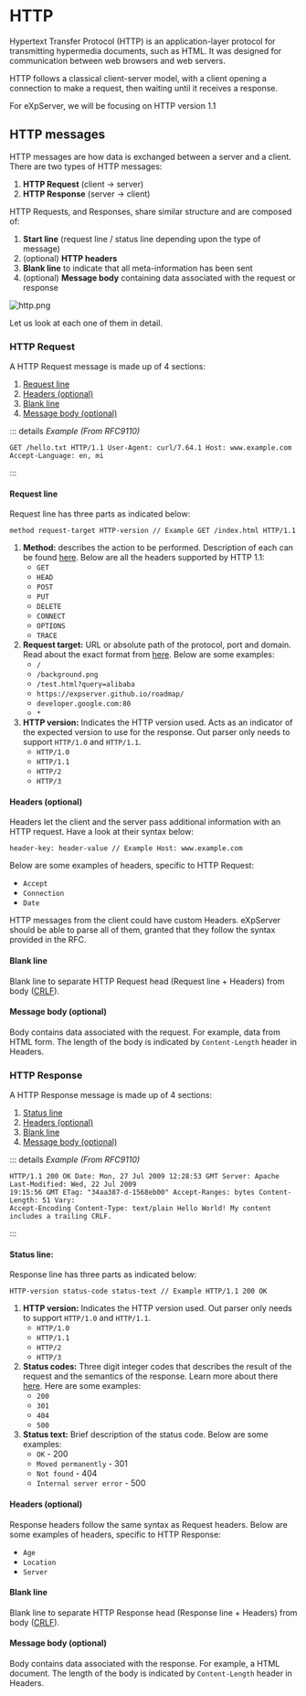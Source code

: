 # HTTP

Hypertext Transfer Protocol (HTTP) is an application-layer protocol for transmitting hypermedia documents, such as HTML. It was designed for communication between web browsers and web servers.

HTTP follows a classical client-server model, with a client opening a connection to make a request, then waiting until it receives a response.

For eXpServer, we will be focusing on HTTP version 1.1

## HTTP messages

HTTP messages are how data is exchanged between a server and a client. There are two types of HTTP messages:

1. **HTTP Request** (client → server)
2. **HTTP Response** (server → client)

HTTP Requests, and Responses, share similar structure and are composed of:

1. **Start line** (request line / status line depending upon the type of message)
2. (optional) **HTTP headers**
3. **Blank line** to indicate that all meta-information has been sent
4. (optional) **Message body** containing data associated with the request or response

![http.png](/assets/resources/http.png)

Let us look at each one of them in detail.

### HTTP Request

A HTTP Request message is made up of 4 sections:

1. [Request line](#request-line)
2. [Headers (optional)](#headers-optional)
3. [Blank line](#blank-line)
4. [Message body (optional)](#message-body-optional)

::: details _Example (From RFC9110)_

```HTTP
GET /hello.txt HTTP/1.1 User-Agent: curl/7.64.1 Host: www.example.com Accept-Language: en, mi
```

:::

#### **Request line**

Request line has three parts as indicated below:

```HTTP
method request-target HTTP-version // Example GET /index.html HTTP/1.1
```

1. **Method:** describes the action to be performed. Description of each can be found [here](https://www.rfc-editor.org/rfc/rfc9110#table-4). Below are all the headers supported by HTTP 1.1:
   - `GET`
   - `HEAD`
   - `POST`
   - `PUT`
   - `DELETE`
   - `CONNECT`
   - `OPTIONS`
   - `TRACE`
2. **Request target:** URL or absolute path of the protocol, port and domain. Read about the exact format from [here](https://www.rfc-editor.org/rfc/rfc9110#section-4.1-3). Below are some examples:
   - `/`
   - `/background.png`
   - `/test.html?query=alibaba`
   - `https://expserver.github.io/roadmap/`
   - `developer.google.com:80`
   - `*`
3. **HTTP version:** Indicates the HTTP version used. Acts as an indicator of the expected version to use for the response. Out parser only needs to support `HTTP/1.0` and `HTTP/1.1`.
   - `HTTP/1.0`
   - `HTTP/1.1`
   - `HTTP/2`
   - `HTTP/3`

#### **Headers (optional)**

Headers let the client and the server pass additional information with an HTTP request. Have a look at their syntax below:

```HTTP
header-key: header-value // Example Host: www.example.com
```

Below are some examples of headers, specific to HTTP Request:

- `Accept`
- `Connection`
- `Date`

HTTP messages from the client could have custom Headers. eXpServer should be able to parse all of them, granted that they follow the syntax provided in the RFC.

#### **Blank line**

Blank line to separate HTTP Request head (Request line + Headers) from body ([CRLF](https://en.wikipedia.org/wiki/Newline)).

#### **Message body (optional)**

Body contains data associated with the request. For example, data from HTML form. The length of the body is indicated by `Content-Length` header in Headers.

### HTTP Response

A HTTP Response message is made up of 4 sections:

1. [Status line](#status-line)
2. [Headers (optional)](#headers-optional-1)
3. [Blank line](#blank-line-1)
4. [Message body (optional)](#message-body-optional-1)

::: details _Example (From RFC9110)_

```HTTP
HTTP/1.1 200 OK Date: Mon, 27 Jul 2009 12:28:53 GMT Server: Apache Last-Modified: Wed, 22 Jul 2009
19:15:56 GMT ETag: "34aa387-d-1568eb00" Accept-Ranges: bytes Content-Length: 51 Vary:
Accept-Encoding Content-Type: text/plain Hello World! My content includes a trailing CRLF.
```

:::

#### **Status line:**

Response line has three parts as indicated below:

```HTTP
HTTP-version status-code status-text // Example HTTP/1.1 200 OK
```

1. **HTTP version:** Indicates the HTTP version used. Out parser only needs to support `HTTP/1.0` and `HTTP/1.1`.
   - `HTTP/1.0`
   - `HTTP/1.1`
   - `HTTP/2`
   - `HTTP/3`
2. **Status codes:** Three digit integer codes that describes the result of the request and the semantics of the response. Learn more about there [here](https://www.rfc-editor.org/rfc/rfc9110#section-15). Here are some examples:
   - `200`
   - `301`
   - `404`
   - `500`
3. **Status text:** Brief description of the status code. Below are some examples:
   - `OK` - 200
   - `Moved permanently` - 301
   - `Not found` - 404
   - `Internal server error` - 500

#### **Headers (optional)**

Response headers follow the same syntax as Request headers. Below are some examples of headers, specific to HTTP Response:

- `Age`
- `Location`
- `Server`

#### **Blank line**

Blank line to separate HTTP Response head (Response line + Headers) from body ([CRLF](https://en.wikipedia.org/wiki/Newline)).

#### **Message body (optional)**

Body contains data associated with the response. For example, a HTML document. The length of the body is indicated by `Content-Length` header in Headers.
